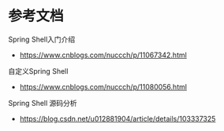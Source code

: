 # 参考文档
Spring Shell入门介绍 
- https://www.cnblogs.com/nuccch/p/11067342.html

自定义Spring Shell
- https://www.cnblogs.com/nuccch/p/11080056.html

Spring Shell 源码分析
- https://blog.csdn.net/u012881904/article/details/103337325

